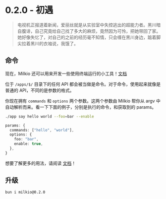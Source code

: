# 0.2.0 - 初遇

> 电视机正报道着新闻，爱丽丝就是从实验室中失控逃出的超能力者。黑川暗自腹诽，自己究竟给自己找了多大的麻烦，竟然因为可怜，把她带回了家。她好像失忆了，对自己的之前的经历毫不知情，只会缠在黑川身边，踮着脚尖拉着黑川的衣袖说，我饿了。

## 命令

现在，Milkio 还可以用来开发一些使用终端运行的小工具！[文档](https://milkio.fun/essentials/command)

位于 `/apps/$/` 目录下的任何 API 都会被当做是命令。对于命令，使用起来就像是普通的 API，不同的是参数的格式。

你现在拥有 `commands` 和 `options` 两个参数。这两个参数由 Milkio 帮你从 argv 中自动解析而来。看一下下面的例子，分别是执行的命令，和获取到的 params。

```bash
./app say hello world --foo=bar --enable
```

```ts
params: {
  commands: ["hello", "world"],
  options: {
    foo: "bar",
    enable: true,
  },
}
```

想要了解更多的用法，请阅读 [文档](https://milkio.fun/essentials/command)！

## 升级

```
bun i milkio@0.2.0
```